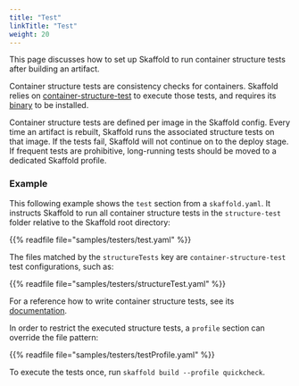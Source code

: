 ```yaml
---
title: "Test"
linkTitle: "Test"
weight: 20
---
```


This page discusses how to set up Skaffold to run container structure tests after building an artifact.

Container structure tests are consistency checks for containers.
Skaffold relies on [container-structure-test](https://github.com/GoogleContainerTools/container-structure-test) to execute those tests, and requires its [binary](https://github.com/GoogleContainerTools/container-structure-test/releases) to be installed.

Container structure tests are defined per image in the Skaffold config.
Every time an artifact is rebuilt, Skaffold runs the associated structure tests on that image.
If the tests fail, Skaffold will not continue on to the deploy stage.
If frequent tests are prohibitive, long-running tests should be moved to a dedicated Skaffold profile.

### Example
This following example shows the `test` section from a `skaffold.yaml`.
It instructs Skaffold to run all container structure tests in the `structure-test` folder relative to the Skaffold root directory:

{{% readfile file="samples/testers/test.yaml" %}}

The files matched by the `structureTests` key are `container-structure-test` test configurations, such as:

{{% readfile file="samples/testers/structureTest.yaml" %}}

For a reference how to write container structure tests, see its [documentation](https://github.com/GoogleContainerTools/container-structure-test#command-tests).

In order to restrict the executed structure tests, a `profile` section can override the file pattern:

{{% readfile file="samples/testers/testProfile.yaml" %}}

To execute the tests once, run `skaffold build --profile quickcheck`.
